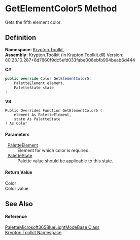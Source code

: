 # GetElementColor5 Method


Gets the fifth element color.



## Definition
**Namespace:** <a href="79d2eac2-21f4-54ff-7552-b20c33c30600.md">Krypton.Toolkit</a>  
**Assembly:** Krypton.Toolkit (in Krypton.Toolkit.dll) Version: 80.23.10.287+8d7660f9dc5efd033fabe008ebfb904beab6d444

**C#**
``` C#
public override Color GetElementColor5(
	PaletteElement element,
	PaletteState state
)
```
**VB**
``` VB
Public Overrides Function GetElementColor5 ( 
	element As PaletteElement,
	state As PaletteState
) As Color
```



#### Parameters
<dl><dt>  <a href="2ec984a1-62de-ebfc-9ec0-4105dcdb49ac.md">PaletteElement</a></dt><dd>Element for which color is required.</dd><dt>  <a href="93e626cd-00cf-240e-06c6-ab4d47e982ba.md">PaletteState</a></dt><dd>Palette value should be applicable to this state.</dd></dl>

#### Return Value
Color  
Color value.

## See Also


#### Reference
<a href="14521551-a0a1-47b0-dc88-8e4cb893b7cb.md">PaletteMicrosoft365BlueLightModeBase Class</a>  
<a href="79d2eac2-21f4-54ff-7552-b20c33c30600.md">Krypton.Toolkit Namespace</a>  
